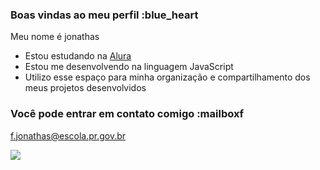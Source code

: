 ### Boas vindas ao meu perfil :blue_heart

Meu nome é jonathas

- Estou estudando na [Alura](https://www.alura.com.br)
- Estou me desenvolvendo na linguagem JavaScript
- Utilizo esse espaço para minha organização e compartilhamento dos meus projetos desenvolvidos

### Você pode entrar em contato comigo :mailboxf

f.jonathas@escola.pr.gov.br



![](https://media1.tenor.com/m/NUeQ4SLh440AAAAC/saudi-league-al-shabab.gif)
